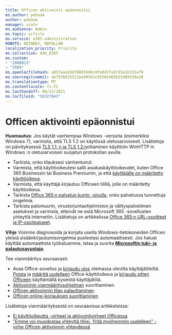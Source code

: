```yaml
---
title: Officen aktivointi epäonnistui
ms.author: pebaum
author: pebaum
manager: scotv
ms.audience: Admin
ms.topic: article
ms.service: o365-administration
ROBOTS: NOINDEX, NOFOLLOW
localization_priority: Priority
ms.collection: Adm_O365
ms.custom:
- "2000023"
- "3509"
ms.openlocfilehash: a057aaa2ddf8885b96c0fe0d5fa87d3a1b191af9
ms.sourcegitcommit: ab75f66355116e995b3cb5505465b31989339e28
ms.translationtype: MT
ms.contentlocale: fi-FI
ms.lasthandoff: 08/13/2021
ms.locfileid: "58327843"
---
```

# <a name="unable-to-activate-office"></a>Officen aktivointi epäonnistui

**Huomautus:** Jos käytät vanhempaa Windows -versiota (esimerkiksi Windows 7), varmista, että TLS 1.2 on käytössä oletusarvoisesti. Lisätietoja on päivityksessä [TLS 1.1: n ja TLS 1.2:n](https://support.microsoft.com/topic/update-to-enable-tls-1-1-and-tls-1-2-as-default-secure-protocols-in-winhttp-in-windows-c4bd73d2-31d7-761e-0178-11268bb10392)ottaminen käyttöön WinHTTP in Windows :n oletusarvoisen suojatun protokollan avulla.

- Tarkista, onko tilauksesi vanhentunut.
- Varmista, että käyttöoikeutesi sallii asiakaskäyttöoikeudet, kuten Office 365 Businessin tai Business Premiumin, ja että [käyttäjälle on määritetty käyttöoikeus](https://docs.microsoft.com/microsoft-365/admin/manage/assign-licenses-to-users).
- Varmista, että käyttäjä kirjautuu Officeen tilillä, jolle on määritetty käyttöoikeus.
- Tarkista [Office 365:n palvelun kunto -sivulla](https://docs.microsoft.com/office365/enterprise/view-service-health), onko palvelussa tunnettuja ongelmia.
- Tarkista palomuurin, virustorjuntaohjelmiston ja välityspalvelimen asetukset ja varmista, etteivät ne estä Microsoft 365 -sovellusten yhteyttä Internetiin. Lisätietoja on artikkelissa [Office 365:n URL-osoitteet ja IP-osoitealueet](https://docs.microsoft.com/office365/enterprise/urls-and-ip-address-ranges "Office 365:n URL-osoitteet ja IP-osoitealueet").

**Vihje** Voimme diagnosoida ja korjata useita Windows-tietokoneiden Officen yleisiä sisäänkirjautumisongelmia puolestasi automaattisesti. Jos haluat käyttää automaattista työkaluamme, lataa ja suorita **[Microsoftin tuki- ja palautusavustaja](https://aka.ms/SaRA-OfficeSignInScenario)**.

Tee vianmääritys seuraavasti:

- Avaa Office-sovellus ja [kirjaudu ulos](https://support.office.com/article/5a20dc11-47e9-4b6f-945d-478cb6d92071) olemassa olevilta käyttäjätileiltä. [Poista](https://docs.microsoft.com/microsoft-365/admin/manage/remove-licenses-from-users) ja [määritä uudelleen](https://docs.microsoft.com/microsoft-365/admin/manage/assign-licenses-to-users) Office-käyttöoikeus ja [kirjaudu sitten Officeen](https://support.office.com/article/628ea040-f265-49de-b986-be09c3ebf8a9) käyttämällä kyseistä käyttäjätiliä.
- [Aktivoinnin vianmääritysohjelman](https://aka.ms/SARA-OfficeActivation-Alchemy) suorittaminen
- [Officen aktivoinnin tilan palauttaminen](https://docs.microsoft.com/office365/troubleshoot/activation/reset-office-365-proplus-activation-state "Officen aktivoinnin tilan palauttaminen")
- [Officen online-korjauksen suorittaminen](https://support.office.com/Article/7821d4b6-7c1d-4205-aa0e-a6b40c5bb88b?wt.mc_id=Alchemy_ClientDIA)

Lisätietoja vianmäärityksestä on seuraavissa artikkeleissa:  

- [Ei käyttöoikeutta -virheet ja aktivointivirheet Officessa](https://support.office.com/Article/0d23d3c0-c19c-4b2f-9845-5344fedc4380?wt.mc_id=Alchemy_ClientDIA)
- [”Emme voi muodostaa yhteyttä tiliisi. Yritä myöhemmin uudelleen" -virhe Officen aktivoinnin yhteydessä](https://docs.microsoft.com/office/troubleshoot/activation-installation/issue-when-activate-office-from-office-365)